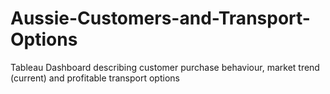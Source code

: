 # Aussie-Customers-and-Transport-Options
Tableau Dashboard describing customer purchase behaviour, market trend (current) and profitable transport options
